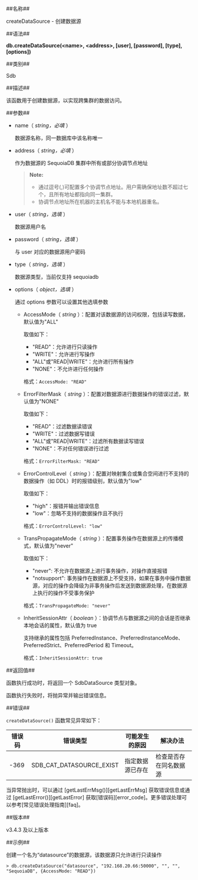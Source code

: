 ##名称##

createDataSource - 创建数据源

##语法##

**db.createDataSource(\<name\>, \<address\>, [user], [password], [type], [options])**

##类别##

Sdb

##描述##

该函数用于创建数据源，以实现跨集群的数据访问。

##参数##

- name（ *string，必填* ）

    数据源名称，同一数据库中该名称唯一

- address（ *string，必填* ）

    作为数据源的 SequoiaDB 集群中所有或部分协调节点地址

    >**Note:**
    >
    > - 通过逗号(,)可配置多个协调节点地址。用户需确保地址数不超过七个，且所有地址都指向同一集群。
    > - 协调节点地址所在机器的主机名不能与本地机器重名。

- user（ *string，选填* ）

    数据源用户名

- password（ *string，选填* ）

    与 user 对应的数据源用户密码

- type（ *string，选填* ）

    数据源类型，当前仅支持 sequoiadb

- options（ *object，选填* ）

    通过 options 参数可以设置其他选填参数

    - AccessMode（ *string* ）：配置对该数据源的访问权限，包括读写数据，默认值为"ALL"

        取值如下：

        - "READ"：允许进行只读操作
        - "WRITE"：允许进行写操作
        - "ALL"或"READ|WRITE"：允许进行所有操作
        - "NONE"：不允许进行任何操作

        格式：`AccessMode: "READ"`

    - ErrorFilterMask（ *string* ）：配置对数据源进行数据操作的错误过滤，默认值为"NONE"

        取值如下：

        - "READ"：过滤数据读错误
        - "WRITE"：过滤数据写错误
        - "ALL"或"READ|WRITE"：过滤所有数据读写错误
        - "NONE"：不对任何错误进行过滤

        格式：`ErrorFilterMask: "READ"`

   - ErrorControlLevel（ *string* ）：配置对映射集合或集合空间进行不支持的数据操作（如 DDL）时的报错级别，默认值为"low"

        取值如下：

        - "high"：报错并输出错误信息
        - "low"：忽略不支持的数据操作且不执行

        格式：`ErrorControlLevel: "low"`

    - TransPropagateMode（ *string* ）：配置事务操作在数据源上的传播模式，默认值为"never"

        取值如下：

        - "never": 不允许在数据源上进行事务操作，对操作直接报错
        - "notsupport": 事务操作在数据源上不受支持，如果在事务中操作数据源，对应的操作会降级为非事务操作后发送到数据源处理，在数据源上执行的操作不受事务保护

        格式：`TransPropagateMode: "never"`

    - InheritSessionAttr（ *boolean* ）：协调节点与数据源之间的会话是否继承本地会话的属性，默认值为 true

        支持继承的属性包括 PreferredInstance、PreferredInstanceMode、PreferredStrict、PreferredPeriod 和 Timeout。

        格式：`InheritSessionAttr: true`

##返回值##

函数执行成功时，将返回一个 SdbDataSource 类型对象。

函数执行失败时，将抛异常并输出错误信息。

##错误##

`createDataSource()` 函数常见异常如下：

| 错误码 | 错误类型 | 可能发生的原因 | 解决办法 |
| ------ | -------- | -------------- | -------- |
| -369 | SDB_CAT_DATASOURCE_EXIST | 指定数据源已存在 | 检查是否存在同名数据源 |

当异常抛出时，可以通过 [getLastErrMsg()][getLastErrMsg] 获取错误信息或通过 [getLastError()][getLastError] 获取[错误码][error_code]。更多错误处理可以参考[常见错误处理指南][faq]。

##版本##

v3.4.3 及以上版本

##示例##

创建一个名为“datasource”的数据源，该数据源只允许进行只读操作

```lang-javascript
> db.createDataSource("datasource", "192.168.20.66:50000", "", "", "SequoiaDB", {AccessMode: "READ"})
```



[^_^]:
    本文使用的所有引用及链接
[getLastErrMsg]:manual/Manual/Sequoiadb_Command/Global/getLastErrMsg.md
[getLastError]:manual/Manual/Sequoiadb_Command/Global/getLastError.md
[faq]:manual/FAQ/faq_sdb.md
[error_code]:manual/Manual/Sequoiadb_error_code.md
